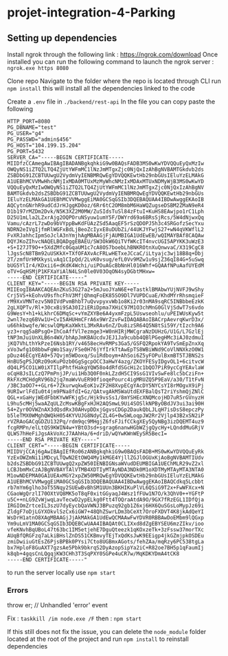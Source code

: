 # projet-integration-4-Parking

## Setting up dependencies
Install ngrok through the following link : https://ngrok.com/download
Once installed you can run the following command to launch the ngrok server : ```ngrok.exe https 8080```

Clone repo
Navigate to the folder where the repo is located through CLI
run ```npm install``` this will install all the dependencies linked to the code

Create a ```.env``` file in `./backend/rest-api`
In the file you can copy paste the following 
```
HTTP_PORT=8080
PG_DBNAME="test"
PG_USER="g4"
PG_PASSWD="admin$456"
PG_HOST="104.199.15.204"
PG_PORT=5432
SERVER_CA="-----BEGIN CERTIFICATE-----
MIIDfzCCAmegAwIBAgIBADANBgkqhkiG9w0BAQsFADB3MS0wKwYDVQQuEyQxMzIw
OWQyNS1iZTQ2LTQ4ZjUtYWFmMC1lNzJmMTgxZjc0NjQxIzAhBgNVBAMTGkdvb2ds
ZSBDbG91ZCBTUUwgU2VydmVyIENBMRQwEgYDVQQKEwtHb29nbGUsIEluYzELMAkG
A1UEBhMCVVMwHhcNMjIxMDA0MTUxMzMyWhcNMzIxMDAxMTUxNDMyWjB3MS0wKwYD
VQQuEyQxMzIwOWQyNS1iZTQ2LTQ4ZjUtYWFmMC1lNzJmMTgxZjc0NjQxIzAhBgNV
BAMTGkdvb2dsZSBDbG91ZCBTUUwgU2VydmVyIENBMRQwEgYDVQQKEwtHb29nbGUs
IEluYzELMAkGA1UEBhMCVVMwggEiMA0GCSqGSIb3DQEBAQUAA4IBDwAwggEKAoIB
AQCytnGNrhR9udCdJrHJggKD0oz/6Rr6tC2OM8mbM6HaWQZugseDSBM2ZMaN9eR4
D1b197rMZDm2Dvk/N5K3XZ2M0MW/ZuSIdsTuSl84zFtuI+KuHS8EAwjpo1rC1Lph
D25U1mLla2LZxrAjg2OQPOruNSyuw1umY5F/DWYrd69a6BRsSjRcs/5W4dNjwxQq
Vamu/cAzrL7zwDo9bVYppBwKdFUAzZSd5AaqEF5rSzQDOPJ5h3c4SRGofzSecYxu
NDRN2eIVgIjfmRlWGFxBdLjBeoZcIyxE8uDUbZi/44UKJYFwjS27+wN4qVKWflL2
FvXRJahhcIpmSoJclA3nYmjhAgMBAAGjFjAUMBIGA1UdEwEB/wQIMAYBAf8CAQAw
DQYJKoZIhvcNAQELBQADggEBAEU/SW3OkW6QiTVfWKcIT4nvcUGI5APYKK3uWzE3
+S+I27JT9O++5XdZMfc0GqaUM1c7cA8OS7boebLhBNKROtnXuQnwvaC/X319CgC8
lJgsScN8TBm92uUSKkX+TXfOFAXvAcFRLwHETxeJCcaC/iLtyajc3wj18B8q+Dbj
2T/zmfUrHMXkysLvAq1CIpQd/2LvK0vsug/efL0Vv9MZw1u9sjZ36qI84G+5uSwq
bUG5YlIr4/KDxii6+dKdK4Wchi/uiPOuAGcBbNnHl016Whf+GQAAfNPuAafUYEdM
oTV+GqHSMjP1KFXaYiAlN4LSn0le0V03OqON4syDGbtMHxw=
-----END CERTIFICATE-----"
CLIENT_KEY="-----BEGIN RSA PRIVATE KEY-----
MIIEogIBAAKCAQEAnZKuS3G27a2+5mJuoJYaN6E+eTastklBMAbwYUjNVFJ9wShy
Crj5VS+kEohvU9sfhcFhV3MfjQhmqFoEK85SO9Dl7VUPDCuaE/KhdMYrRhsmqieF
rM9XxVMNTezv5N0IVdPvmBhbT7uQvvpyxvWb1o8Ki2r03nMA9sqRC5INBbbeEzkK
2gLXQPTv/Rl+30cxBi9SA30I2iERiDpma7XHiC97M1O3chMnG0GlVjSdwT7s6vdo
G9WesY+h1+kLkhrC6DMqSc+vYmZXYBe6A4yxmFzpL5Uswseohlu/uPEIWUsKyw5t
2wnl7ezq6BVw1U+CvI5AHUHmCFrA6x9WrZzvFwIDAQABAoIBACrpAevrqKwrD3x/
u66hkbwqfe/WcswlQMpKaXWktL3MxRAv6nZ/Du8izSR64Q5N8tSi59Y/tIzch9A6
yz3+rqg5aBPsgO+IhCoAffVl7ezmge3+W0nHIRjMWCgraNzDUHzG/U1G/L7GzlEj
tNP3mJuiUnXLB6n4WX/bhApJmKBAUcdvJEJ1Ja9cubb4QBlPGegHMc3iAJ0zdmuI
jKQ7VhLthYkPzeI6Nsb1RY/v4658ecHvRMPs3Ga5/GSFQ2RpokYA9TvSmEpZnxXq
xVo3wfg1O8bbwFgWo1Say/FSe0H76jYfIrkTtAwEpTS8WBiWNd9CoVlNNXkzO0W1
pDuz46ECgYEA0+57Qvjm5WDoxq/Su1Rdboym+AhSoi6Z5yFOPulBxmBT5TJBNS2s
HnBU5gPSJQRzO9oKuPOzb0GgSgcpOCC3aHwY4azg/ZKOYFESyIDgvOL1+6citvcW
dQ4LP5CO1LW0iXTIlpPhtfHakgYQW58o4dRfdSGcHi2c1bQO7PiR9ycCgYEAvlaW
oCqH8JsILCzQ7PmPnjJP/ui1Hb3Q0F0nkLZzdH5CI9SsG1VIvSwFe8lc5bCziFn+
RkFXcMCHdgRV96b2jq7maWvVuER90fioqePourc4igMRUZQ5P9EaV/a30/T1tFvN
/3BC3aOO7++GLr6+7ZkurwqkwEoK1vZF2H8XvpECgYAcDY5NYCsYI8rMOgvX9iPj
9URIwrlFdIu0t4jm9PNa8fdI+Gz/QAtvgAkM5WaUtdEXFBalQsT2riYshmQjZNlC
QGL+xGaHyjWEdFbbKYwWFKjg5c/Hjk9vsSs1/8mYSHEcXNQMcojHD7uR5rGVnyzH
L9hu5cMHj5waAZqULZcMswKBgFxHJH2AQSmwL9Ui4SOSlkNPByOBdJV3ui3ai90H
54+Zyr0OVWZnAX3dQsdRx30AHvpDDxjGgvsCDGp2DaukQbLJLqH7isDsS8epczPy
b5leTMX0WMghQWQkH054KYVUJG8NdyCZL4G+0wSWLoqpJW2Rr2Vjlp43B2xSN2iP
rVZRAoGACqGDZU132Pq/rdm9qc9MHgjZ6fsFJifCCkgXEy5QyNBg3izDQEMT4uz9
fcgRMPn/elLtQS9KWIN4w+YBtO3sd+sgrag6nanwHGbWZjgQycHy+LQnddMuGRjV
QLWS7hHeFiJgsAkVoXcJ7AAhHa/6+driD/wQYwKWnWEySR5BecI=
-----END RSA PRIVATE KEY-----"
CLIENT_CERT="-----BEGIN CERTIFICATE-----
MIIDVjCCAj6gAwIBAgIEfRo06zANBgkqhkiG9w0BAQsFADB+MS0wKwYDVQQuEyRk
YzExOWZmNi1iMDcyLTQwN2EtOWQ4My1kMGE4YjllZGJlOGUxKjAoBgNVBAMTIUdv
b2dsZSBDbG91ZCBTUUwgQ2xpZW50IENBIGNsaWVudDEUMBIGA1UEChMLR29vZ2xl
LCBJbmMxCzAJBgNVBAYTAlVTMB4XDTIyMTAyNDA3NDk0M1oXDTMyMTAyMTA3NTA0
M1owNDEPMA0GA1UEAxMGY2xpZW50MRQwEgYDVQQKEwtHb29nbGUsIEluYzELMAkG
A1UEBhMCVVMwggEiMA0GCSqGSIb3DQEBAQUAA4IBDwAwggEKAoIBAQCdkq5Lcbbt
rb7mYm6glho3oT55Nqy2SUEwBvBhSM1UUn3BKHIKuPlVL6QSiG9T2x+FwWFXcx+N
CGaoWgQrzlI70OXtVQ8MK5oT8qF0xitGGyaqJ4Wsz1fFUw1N7O/k3QhV0++YGFtP
u5C++nLG9ZvWjwqLavTecwD2ypELkg0Ftt4TOQraAtdA9O/9GX7fRzEGL1IDfQja
IRGIOmZrtceIL3szU7dyEycbQaVWNJ3BPuzq92gb1Z6xj6HX6QuSGsLoMypJz69i
ZldgF7oDjLGYXOkvlSzCx6iGW7+48QhZSwrLDm3bCeXt7OroFXDVT4K8jkAdQeYI
WsDrH1atnO8XAgMBAAGjJjAkMAkGA1UdEwQCMAAwFwYDVR0RBBAwDoEMbm9lQGxp
Ym9uLmV1MA0GCSqGSIb3DQEBCwUAA4IBAQAt0CLIXxd8dZgEBYSEU6mzZIkv/ioo
vfeKNvhBqUBoL47t63bc1IM5etjehE7DguQteezk1qKOxzeTk+3zFssw37morTXc
AUqBfQRGFzq7aLkiBHslZnDS51CKBmvyTEjTxQdKsJwK9EEigp4jkGZmjpkOSDEu
zmiDwiiuGtEsZ6PjsBPBk0PYsi7Cto8UGBmxAGots/fehZAa/mqRzy6PC538tgLa
bx7HploF8GuAXT7gzsAe5Pbk9bkrqS2DyAzopSipYa2iC+R82oe7BH5p1qFaumIj
k8qb+4gqsCnLQgqjKW3CHh3T3SqPXY0SGPe4uCR7w/MqKDKYDmA4tCK8
-----END CERTIFICATE-----"
```

to run the server locally use ``` npm start ```

### Errors
throw er; // Unhandled 'error' event

Fix : ```taskkill /im node.exe /F```
then : ``` npm start ```

If this still does not fix the issue, you can delete the `node_module` folder located at the root of the project and run `npm install` to reinstall dependencies
